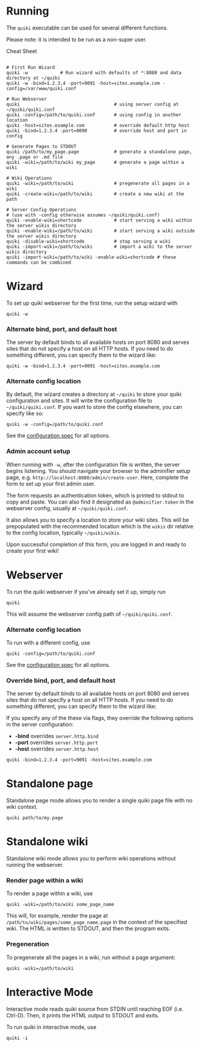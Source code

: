 # Running

The `quiki` executable can be used for several different functions.

Please note: it is intended to be run as a non-super user.

Cheat Sheet
```

# First Run Wizard
quiki -w            # Run wizard with defaults of *:8080 and data directory at ~/quiki 
quiki -w -bind=1.2.3.4 -port=9091 -host=sites.example.com -config=/var/www/quiki.conf

# Run Webserver
quiki                                   # using server config at ~/quiki/quiki.conf
quiki -config=/path/to/quiki.conf       # using config in another location
quiki -host=sites.example.com           # override default http host
quiki -bind=1.2.3.4 -port=8090          # override host and port in config

# Generate Pages to STDOUT
quiki /path/to/my_page.page             # generate a standalone page, any .page or .md file
quiki -wiki=/path/to/wiki my_page       # generate a page within a wiki

# Wiki Operations
quiki -wiki=/path/to/wiki               # pregenerate all pages in a wiki
quiki -create-wiki=/path/to/wiki        # create a new wiki at the path

# Server Config Operations
# (use with -config otherwise assumes ~/quiki/quiki.conf)
quiki -enable-wiki=shortcode            # start serving a wiki within the server wikis directory
quiki -enable-wiki=/path/to/wiki        # start serving a wiki outside the server wikis directory
quiki -disable-wiki=shortcode           # stop serving a wiki
quiki -import-wiki=/path/to/wiki        # import a wiki to the server wikis directory
quiki -import-wiki=/path/to/wiki -enable-wiki=shortcode # these commands can be combined
```

# Wizard

To set up quiki webserver for the first time, run the setup wizard with
```
quiki -w
```

### Alternate bind, port, and default host
The server by default binds to all available hosts on port 8080 and
serves sites that do not specify a host on all HTTP hosts. If you need
to do something different, you can specify them to the wizard like:
```
quiki -w -bind=1.2.3.4 -port=9091 -host=sites.example.com
```

### Alternate config location
By default, the wizard creates a directory at `~/quiki` to store your quiki
configuration and sites. It will write the configuration file to `~/quiki/quiki.conf`.
If you want to store the config elsewhere, you can specify like so:
```
quiki -w -config=/path/to/quiki.conf
```

See the [configuration spec](doc/configuration.md) for all options.

### Admin account setup
When running with `-w`, after the configuration file is written, the server
begins listening. You should navigate your browser to the adminifier setup page,
e.g. `http://localhost:8080/admin/create-user`. Here, complete the form to set
up your first admin user.

The form requests an authentication token, which is printed to stdout to copy
and paste. You can also find it designated as `@adminifier.token` in the webserver
config, usually at `~/quiki/quiki.conf`.

It also allows you to specify a location to store your wiki sites. This will be
prepopulated with the recommended location which is the `wikis` dir relative
to the config location, typically `~/quiki/wikis`.

Upon successful completion of this form, you are logged in and ready to create
your first wiki!

# Webserver

To run the quiki webserver if you've already set it up, simply run
```
quiki
```
This will assume the webserver config path of `~/quiki/quiki.conf`.

### Alternate config location
To run with a different config, use
```
quiki -config=/path/to/quiki.conf
```

See the [configuration spec](doc/configuration.md) for all options.

### Override bind, port, and default host
The server by default binds to all available hosts on port 8080 and
serves sites that do not specify a host on all HTTP hosts. If you need
to do something different, you can specify them to the wizard like:

If you specify any of the these via flags, they override the
following options in the server configuration:
* **-bind** overrides `server.http.bind`
* **-port** overrides `server.http.port`
* **-host** overrides `server.http.host`

```
quiki -bind=1.2.3.4 -port=9091 -host=sites.example.com
```

# Standalone page

Standalone page mode allows you to render a single quiki page file with
no wiki context.

```
quiki path/to/my.page
```

# Standalone wiki

Standalone wiki mode allows you to perform wiki operations without
running the webserver.

### Render page within a wiki

To render a page within a wiki, use
```
quiki -wiki=/path/to/wiki some_page_name
```
This will, for example, render the page at
`/path/to/wiki/pages/some_page_name.page` in the context of the specified
wiki. The HTML is written to STDOUT, and then the program exits.

### Pregeneration

To pregenerate all the pages in a wiki, run without a page argument:
```
quiki -wiki=/path/to/wiki
```

# Interactive Mode

Interactive mode reads quiki source from STDIN until reaching EOF (i.e. Ctrl-D).
Then, it prints the HTML output to STDOUT and exits. 

To run quiki in interactive mode, use
```
quiki -i
```